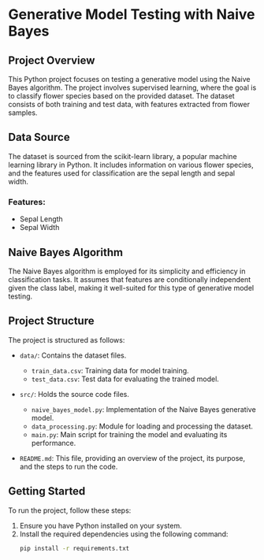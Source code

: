 # Generative Model Testing with Naive Bayes

## Project Overview

This Python project focuses on testing a generative model using the Naive Bayes algorithm. The project involves supervised learning, where the goal is to classify flower species based on the provided dataset. The dataset consists of both training and test data, with features extracted from flower samples.

## Data Source

The dataset is sourced from the scikit-learn library, a popular machine learning library in Python. It includes information on various flower species, and the features used for classification are the sepal length and sepal width.

### Features:
- Sepal Length
- Sepal Width

## Naive Bayes Algorithm

The Naive Bayes algorithm is employed for its simplicity and efficiency in classification tasks. It assumes that features are conditionally independent given the class label, making it well-suited for this type of generative model testing.

## Project Structure

The project is structured as follows:

- `data/`: Contains the dataset files.
  - `train_data.csv`: Training data for model training.
  - `test_data.csv`: Test data for evaluating the trained model.

- `src/`: Holds the source code files.
  - `naive_bayes_model.py`: Implementation of the Naive Bayes generative model.
  - `data_processing.py`: Module for loading and processing the dataset.
  - `main.py`: Main script for training the model and evaluating its performance.

- `README.md`: This file, providing an overview of the project, its purpose, and the steps to run the code.

## Getting Started

To run the project, follow these steps:

1. Ensure you have Python installed on your system.
2. Install the required dependencies using the following command:
   ```bash
   pip install -r requirements.txt

